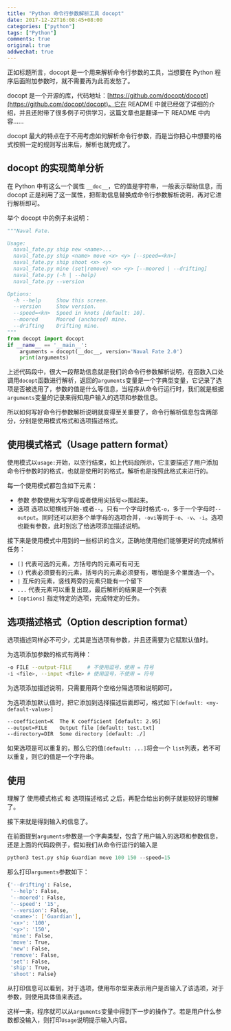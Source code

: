 ```yaml
---
title: "Python 命令行参数解析工具 docopt"
date: 2017-12-22T16:08:45+08:00
categories: ["python"]
tags: ["Python"]
comments: true
original: true
addwechat: true
---
```



正如标题所言，docopt 是一个用来解析命令行参数的工具，当想要在 Python 程序后面附加参数时，就不需要再为此而发愁了。

docopt 是一个开源的库，代码地址：[https://github.com/docopt/docopt](https://github.com/docopt/docopt)。它在 README 中就已经做了详细的介绍，并且还附带了很多例子可供学习，这篇文章也是翻译一下 README 中内容......

<!--more-->

docopt 最大的特点在于不用考虑如何解析命令行参数，而是当你把心中想要的格式按照一定的规则写出来后，解析也就完成了。


## docopt 的实现简单分析

在 Python 中有这么一个属性 `__doc__`，它的值是字符串，一般表示帮助信息，而 docopt 正是利用了这一属性，把帮助信息替换成命令行参数解析说明，再对它进行解析即可。

举个 docopt 中的例子来说明：
``` python
"""Naval Fate.

Usage:
  naval_fate.py ship new <name>...
  naval_fate.py ship <name> move <x> <y> [--speed=<kn>]
  naval_fate.py ship shoot <x> <y>
  naval_fate.py mine (set|remove) <x> <y> [--moored | --drifting]
  naval_fate.py (-h | --help)
  naval_fate.py --version

Options:
  -h --help     Show this screen.
  --version     Show version.
  --speed=<kn>  Speed in knots [default: 10].
  --moored      Moored (anchored) mine.
  --drifting    Drifting mine.
"""
from docopt import docopt
if __name__ == '__main__':
    arguments = docopt(__doc__, version='Naval Fate 2.0')
    print(arguments)
```

上述代码段中，很大一段帮助信息就是我们的命令行参数解析说明，在函数入口处调用`docopt`函数进行解析，返回的`arguments`变量是一个字典型变量，它记录了选项是否被选用了，参数的值是什么等信息，当程序从命令行运行时，我们就是根据`arguments`变量的记录来得知用户输入的选项和参数信息。

所以如何写好命令行参数解析说明就变得至关重要了，命令行解析信息包含两部分，分别是使用模式格式和选项描述格式。

## 使用模式格式（Usage pattern format）

使用模式以`usage:`开始，以空行结束，如上代码段所示，它主要描述了用户添加命令行参数时的格式，也就是使用时的格式，解析也是按照此格式来进行的。

每一个使用模式都包含如下元素：
*	参数
参数使用大写字母或者使用尖括号`<>`围起来。
*	选项
选项以短横线开始`-`或者`--`。只有一个字母时格式`-o`，多于一个字母时`--output`。同时还可以把多个单字母的选项合并，`-ovi`等同于`-o`、`-v`、`-i`。选项也能有参数，此时别忘了给选项添加描述说明。

接下来是使用模式中用到的一些标识的含义，正确地使用他们能够更好的完成解析任务：
*	`[]`
代表可选的元素，方括号内的元素可有可无
*	`()`
代表必须要有的元素，括号内的元素必须要有，哪怕是多个里面选一个。
*	`|`
互斥的元素，竖线两旁的元素只能有一个留下
*	`...`
代表元素可以重复出现，最后解析的结果是一个列表
*	`[options]`
指定特定的选项，完成特定的任务。


## 选项描述格式（Option description format）

选项描述同样必不可少，尤其是当选项有参数，并且还需要为它赋默认值时。

为选项添加参数的格式有两种：
``` sh
-o FILE --output-FILE     # 不使用逗号，使用 = 符号
-i <file>, --input <file> # 使用逗号，不使用 = 符号
```

为选项添加描述说明，只需要用两个空格分隔选项和说明即可。

为选项添加默认值时，把它添加到选择描述后面即可，格式如下`[default: <my-default-value>]`
``` sh
--coefficient=K  The K coefficient [default: 2.95]
--output=FILE    Output file [default: test.txt]
--directory=DIR  Some directory [default: ./]
```

如果选项是可以重复的，那么它的值`[default: ...]`将会一个 `list`列表，若不可以重复，则它的值是一个字符串。

## 使用

理解了 使用模式格式 和 选项描述格式 之后，再配合给出的例子就能较好的理解了。

接下来就是得到输入的信息了。

在前面提到`arguments`参数是一个字典类型，包含了用户输入的选项和参数信息，还是上面的代码段例子，假如我们从命令行运行的输入是
``` python
python3 test.py ship Guardian move 100 150 --speed=15
```
那么打印`arguments`参数如下：

``` sh
{'--drifting': False,
 '--help': False,
 '--moored': False,
 '--speed': '15',
 '--version': False,
 '<name>': ['Guardian'],
 '<x>': '100',
 '<y>': '150',
 'mine': False,
 'move': True,
 'new': False,
 'remove': False,
 'set': False,
 'ship': True,
 'shoot': False}
```
从打印信息可以看到，对于选项，使用布尔型来表示用户是否输入了该选项，对于参数，则使用具体值来表述。

这样一来，程序就可以从`arguments`变量中得到下一步的操作了。若是用户什么参数都没输入，则打印`Usage`说明提示输入内容。






